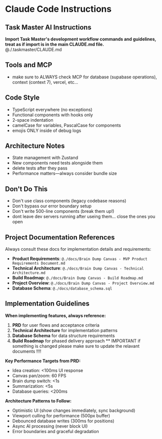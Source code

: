 # Claude Code Instructions

## Task Master AI Instructions
**Import Task Master's development workflow commands and guidelines, treat as if import is in the main CLAUDE.md file.**
@./.taskmaster/CLAUDE.md

## Tools and MCP
- make sure to ALWAYS check MCP for database (supabase operations), context (context 7), vercel, etc...

## Code Style
- TypeScript everywhere (no exceptions)
- Functional components with hooks only  
- 2-space indentation
- camelCase for variables, PascalCase for components
- emojis ONLY inside of debug logs

## Architecture Notes
- State management with Zustand
- New components need tests alongside them
- delete tests after they pass
- Performance matters—always consider bundle size

## Don't Do This
- Don't use class components (legacy codebase reasons)
- Don't bypass our error boundary setup
- Don't write 500-line components (break them up!)
- dont leave dev servers running after useing them... close the ones you open

## Project Documentation References
Always consult these docs for implementation details and requirements:

- **Product Requirements**: `@./docs/Brain Dump Canvas - MVP Product Requirements Document.md`
- **Technical Architecture**: `@./docs/Brain Dump Canvas - Technical Architecture.md`  
- **Build Roadmap**: `@./docs/Brain Dump Canvas - Build Roadmap.md`
- **Project Overview**: `@./docs/Brain Dump Canvas - Project Overview.md`
- **Database Schema**: `@./docs/database_schema.sql`


## Implementation Guidelines

**When implementing features, always reference:**
1. **PRD** for user flows and acceptance criteria
2. **Technical Architecture** for implementation patterns
3. **Database Schema** for data structure requirements
4. **Build Roadmap** for phased delivery approach
** IMPORTANT if something is changed please make sure to update the relavant documents !!!!

**Key Performance Targets from PRD:**
- Idea creation: <100ms UI response
- Canvas pan/zoom: 60 FPS
- Brain dump switch: <1s
- Summarization: <5s
- Database queries: <200ms

**Architecture Patterns to Follow:**
- Optimistic UI (show changes immediately, sync background)
- Viewport culling for performance (500px buffer)
- Debounced database writes (300ms for positions)
- Async AI processing (never block UI)
- Error boundaries and graceful degradation

